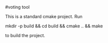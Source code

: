 #voting tool

This is a standard cmake project. Run 

mkdir -p build && cd build && cmake .. && make 

to build the project.



